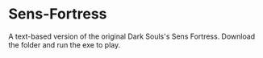 # Sens-Fortress
A text-based version of the original Dark Souls's Sens Fortress. Download the folder and run the exe to play.
